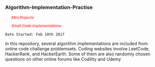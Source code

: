 ### Algorithm-Implementation-Practise
<i style="color:red;font-size:12px;">
<ul>Mini Projects</ul>
<ul>Small Code Implementations </ul>
</i>


`Date Started: Feb 10th 2017`

<p>In this repository, several algorithm implementations are included from online code challange problemsets. Coding websites involve LeetCode, HackerRank, and HackerEarth. Some of them are also randomly chosen questions on other online forums like Codility and Udemy <p>
